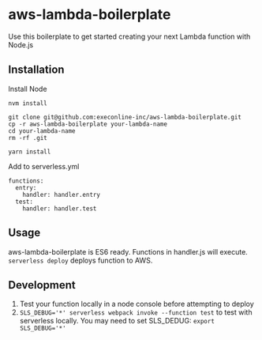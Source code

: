 # aws-lambda-boilerplate
Use this boilerplate to get started creating your next Lambda function with Node.js

## Installation

Install Node

```
nvm install
```

```
git clone git@github.com:execonline-inc/aws-lambda-boilerplate.git
cp -r aws-lambda-boilerplate your-lambda-name
cd your-lambda-name
rm -rf .git
```

`yarn install`

Add to serverless.yml
```
functions:
  entry:
    handler: handler.entry
  test:
    handler: handler.test
```

## Usage
aws-lambda-boilerplate is ES6 ready.  Functions in handler.js will execute. `serverless deploy` deploys function to AWS.

## Development
1. Test your function locally in a node console before attempting to deploy
1. `SLS_DEBUG='*' serverless webpack invoke --function test` to test with serverless locally.  You may need to set SLS_DEDUG: `export SLS_DEBUG='*'`
